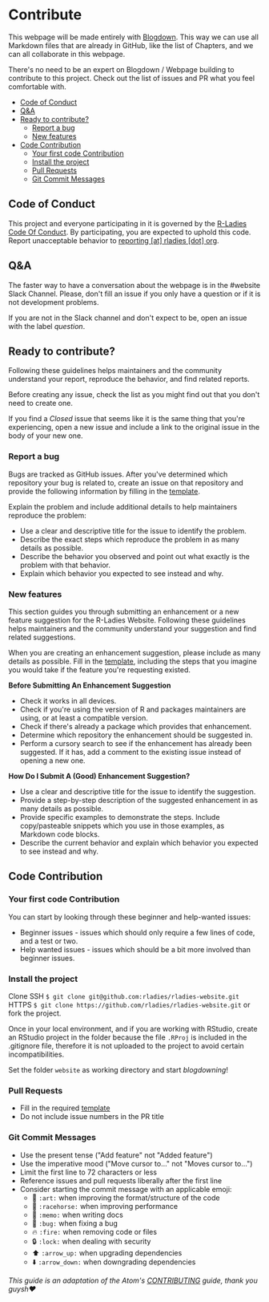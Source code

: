 # Contribute

This webpage will be made entirely with [Blogdown](https://bookdown.org/yihui/blogdown/). This way we can use all Markdown files that are already in GitHub, like the list of Chapters, and we can all collaborate in this webpage.

There's no need to be an expert on Blogdown / Webpage building to contribute to this project. Check out the list of issues and PR what you feel comfortable with.

<!-- TOC depthFrom:2 depthTo:6 withLinks:1 updateOnSave:1 orderedList:0 -->

- [Code of Conduct](#code-of-conduct)
- [Q&A](#qa)
- [Ready to contribute?](#ready-to-contribute)
	- [Report a bug](#report-a-bug)
	- [New features](#new-features)
- [Code Contribution](#code-contribution)
	- [Your first code Contribution](#your-first-code-contribution)
	- [Install the project](#install-the-project)
	- [Pull Requests](#pull-requests)
	- [Git Commit Messages](#git-commit-messages)

<!-- /TOC -->

## Code of Conduct

This project and everyone participating in it is governed by the [R-Ladies Code Of Conduct](CODE_OF_CONDUCT.md). By participating, you are expected to uphold this code. Report unacceptable behavior to [reporting [at] rladies [dot] org](mailto:reporting@rladies.org).

## Q&A

The faster way to have a conversation about the webpage is in the #website Slack Channel. Please, don't fill an issue if you only have a question or if it is not development problems.

If you are not in the Slack channel and don't expect to be, open an issue with the label _question_.

## Ready to contribute?

Following these guidelines helps maintainers and the community understand your report, reproduce the behavior, and find related reports.

Before creating any issue, check the list as you might find out that you don't need to create one.

If you find a *Closed* issue that seems like it is the same thing that you're experiencing, open a new issue and include a link to the original issue in the body of your new one.

### Report a bug

Bugs are tracked as GitHub issues. After you've determined which repository your bug is related to, create an issue on that repository and provide the following information by filling in the [template](.github/ISSUE_TEMPLATE.md).

Explain the problem and include additional details to help maintainers reproduce the problem:

- Use a clear and descriptive title for the issue to identify the problem.
- Describe the exact steps which reproduce the problem in as many details as possible.
- Describe the behavior you observed and point out what exactly is the problem with that behavior.
- Explain which behavior you expected to see instead and why.

### New features

This section guides you through submitting an enhancement or a new feature suggestion for the R-Ladies Website. Following these guidelines helps maintainers and the community understand your suggestion and find related suggestions.

When you are creating an enhancement suggestion, please include as many details as possible. Fill in the [template](.github/ISSUE_TEMPLATE.md), including the steps that you imagine you would take if the feature you're requesting existed.

**Before Submitting An Enhancement Suggestion**

- Check it works in all devices.
- Check if you're using the version of R and packages maintainers are using, or at least a compatible version.
- Check if there's already a package which provides that enhancement.
- Determine which repository the enhancement should be suggested in.
- Perform a cursory search to see if the enhancement has already been suggested. If it has, add a comment to the existing issue instead of opening a new one.

**How Do I Submit A (Good) Enhancement Suggestion?**

- Use a clear and descriptive title for the issue to identify the suggestion.
- Provide a step-by-step description of the suggested enhancement in as many details as possible.
- Provide specific examples to demonstrate the steps. Include copy/pasteable snippets which you use in those examples, as Markdown code blocks.
- Describe the current behavior and explain which behavior you expected to see instead and why.


## Code Contribution

### Your first code Contribution

You can start by looking through these beginner and help-wanted issues:

- Beginner issues - issues which should only require a few lines of code, and a test or two.
- Help wanted issues - issues which should be a bit more involved than beginner issues.

### Install the project

Clone
SSH `$ git clone git@github.com:rladies/rladies-website.git`
HTTPS `$ git clone https://github.com/rladies/rladies-website.git`
or fork the project.

Once in your local environment, and if you are working with RStudio, create an RStudio project in the folder because the file `.RProj` is included in the .gitignore file, therefore it is not uploaded to the project to avoid certain incompatibilities.

Set the folder `website` as working directory and start *blogdowning*!

### Pull Requests

- Fill in the required [template](.github/PULL_REQUEST_TEMPLATE.md)
- Do not include issue numbers in the PR title

### Git Commit Messages

- Use the present tense ("Add feature" not "Added feature")
- Use the imperative mood ("Move cursor to..." not "Moves cursor to...")
- Limit the first line to 72 characters or less
- Reference issues and pull requests liberally after the first line
- Consider starting the commit message with an applicable emoji:
	- 🎨 `:art:` when improving the format/structure of the code
	- 🐎 `:racehorse:` when improving performance
	- 📝 `:memo:` when writing docs
	- 🐛 `:bug:` when fixing a bug
	- 🔥 `:fire:` when removing code or files
	- 🔒 `:lock:` when dealing with security
	- ⬆️ `:arrow_up:` when upgrading dependencies
	- ⬇️ `:arrow_down:` when downgrading dependencies


*This guide is an adaptation of the Atom's [CONTRIBUTING](https://github.com/atom/atom/blob/master/CONTRIBUTING.md) guide, thank you guysh❤️*
